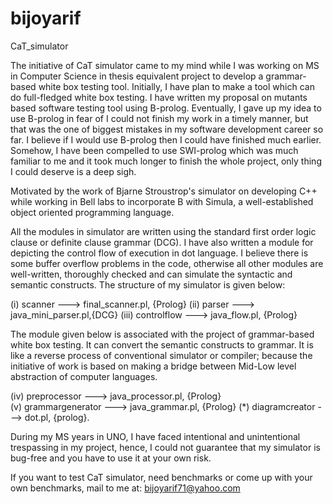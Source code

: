 # bijoyarif
CaT_simulator

﻿The initiative of CaT simulator came to my mind while I was working on MS in Computer Science in thesis equivalent project to develop a grammar-based white box testing tool. Initially, I have plan to make a tool which can do full-fledged white box testing. I have written my proposal on mutants based software testing tool using B-prolog. Eventually, I gave up my idea to use B-prolog in fear of I could not finish my work in a timely manner, but that was the one of biggest mistakes in my software development career so far.  I believe if I would use B-prolog then I could have finished much earlier. Somehow, I have been compelled to use SWI-prolog which was much familiar to me and it took much longer to finish the whole project, only thing I could deserve is a deep sigh.             

Motivated by the work of Bjarne Stroustrop's simulator on developing C++ while working in Bell labs to incorporate B with Simula, a well-established object oriented programming language.

All the modules in simulator are written using the standard first order logic clause or definite clause grammar (DCG). I have also written a module for depicting the control flow of execution in dot language. I believe there is some buffer overflow problems in the code, otherwise all other modules are well-written, thoroughly checked and can simulate the syntactic and semantic constructs. The structure of my simulator is given below:

(i) scanner ---> final_scanner.pl, {Prolog}
(ii) parser ---> java_mini_parser.pl,{DCG}
(iii) controlflow ---> java_flow.pl, {Prolog}

The module given below is associated with the project of grammar-based white box testing. It can convert the semantic constructs to grammar. It is like a reverse process of conventional simulator or compiler; because the initiative of work is based on making a bridge between Mid-Low level abstraction of computer languages.   

(iv) preprocessor ---> java_processor.pl, {Prolog}   
(v) grammargenerator ---> java_grammar.pl, {Prolog}
(*) diagramcreator ---> dot.pl, {prolog}.     

During my MS years in UNO, I have faced intentional and unintentional trespassing in my project, hence, I could not guarantee that my simulator is bug-free and you have to use it at your own risk.

If you want to test CaT simulator, need benchmarks or come up with your own benchmarks, mail to me at:
bijoyarif71@yahoo.com 
